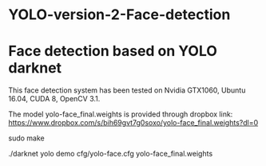 # YOLO-version-2-Face-detection
# Face detection based on YOLO darknet
This face detection system has been tested on Nvidia GTX1060, Ubuntu 16.04, CUDA 8, OpenCV 3.1.

The model yolo-face_final.weights is provided through dropbox link:
https://www.dropbox.com/s/bih69gvt7g0soxo/yolo-face_final.weights?dl=0

sudo make

./darknet yolo demo cfg/yolo-face.cfg yolo-face_final.weights
